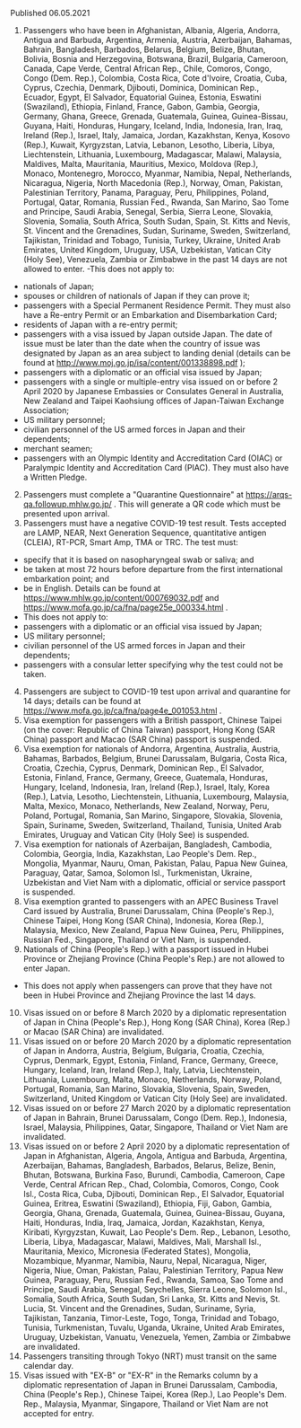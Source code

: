 Published 06.05.2021
1. Passengers who have been in Afghanistan, Albania, Algeria, Andorra, Antigua and Barbuda, Argentina, Armenia, Austria, Azerbaijan, Bahamas, Bahrain, Bangladesh, Barbados, Belarus, Belgium, Belize, Bhutan, Bolivia, Bosnia and Herzegovina, Botswana, Brazil, Bulgaria, Cameroon, Canada, Cape Verde, Central African Rep., Chile, Comoros, Congo, Congo (Dem. Rep.), Colombia, Costa Rica, Cote d'Ivoire, Croatia, Cuba, Cyprus, Czechia, Denmark, Djibouti, Dominica, Dominican Rep., Ecuador, Egypt, El Salvador, Equatorial Guinea, Estonia, Eswatini (Swaziland), Ethiopia, Finland, France, Gabon, Gambia, Georgia, Germany, Ghana, Greece, Grenada, Guatemala, Guinea, Guinea-Bissau, Guyana, Haiti, Honduras, Hungary, Iceland, India, Indonesia, Iran, Iraq, Ireland (Rep.), Israel, Italy, Jamaica, Jordan, Kazakhstan, Kenya, Kosovo (Rep.), Kuwait, Kyrgyzstan, Latvia, Lebanon, Lesotho, Liberia, Libya, Liechtenstein, Lithuania, Luxembourg, Madagascar, Malawi, Malaysia, Maldives, Malta, Mauritania, Mauritius, Mexico, Moldova (Rep.), Monaco, Montenegro, Morocco, Myanmar, Namibia, Nepal, Netherlands, Nicaragua, Nigeria, North Macedonia (Rep.), Norway, Oman, Pakistan, Palestinian Territory, Panama, Paraguay, Peru, Philippines, Poland, Portugal, Qatar, Romania, Russian Fed., Rwanda, San Marino, Sao Tome and Principe, Saudi Arabia, Senegal, Serbia, Sierra Leone, Slovakia, Slovenia, Somalia, South Africa, South Sudan, Spain, St. Kitts and Nevis, St. Vincent and the Grenadines, Sudan, Suriname, Sweden, Switzerland, Tajikistan, Trinidad and Tobago, Tunisia, Turkey, Ukraine, United Arab Emirates, United Kingdom, Uruguay, USA, Uzbekistan, Vatican City (Holy See), Venezuela, Zambia or Zimbabwe in the past 14 days are not allowed to enter.
-This does not apply to:
- nationals of Japan;
- spouses or children of nationals of Japan if they can prove it;
- passengers with a Special Permanent Residence Permit. They must also have a Re-entry Permit or an Embarkation and Disembarkation Card;
- residents of Japan with a re-entry permit;
- passengers with a visa issued by Japan outside Japan. The date of issue must be later than the date when the country of issue was designated by Japan as an area subject to landing denial (details can be found at <a href="http://www.moj.go.jp/isa/content/001338898.pdf">http://www.moj.go.jp/isa/content/001338898.pdf</a> );
- passengers with a diplomatic or an official visa issued by Japan;
- passengers with a single or multiple-entry visa issued on or before 2 April 2020 by Japanese Embassies or Consulates General in Australia, New Zealand and Taipei Kaohsiung offices of Japan-Taiwan Exchange Association;
- US military personnel;
- civilian personnel of the US armed forces in Japan and their dependents;
- merchant seamen;
- passengers with an Olympic Identity and Accreditation Card (OIAC) or Paralympic Identity and Accreditation Card (PIAC). They must also have a Written Pledge.
2. Passengers must complete a "Quarantine Questionnaire" at <a href="https://arqs-qa.followup.mhlw.go.jp/">https://arqs-qa.followup.mhlw.go.jp/</a> . This will generate a QR code which must be presented upon arrival.
3. Passengers must have a negative COVID-19 test result. Tests accepted are LAMP, NEAR, Next Generation Sequence, quantitative antigen (CLEIA), RT-PCR, Smart Amp, TMA or TRC. The test must:
- specify that it is based on nasopharyngeal swab or saliva; and
- be taken at most 72 hours before departure from the first international embarkation point; and
- be in English.
Details can be found at <a href="https://www.mhlw.go.jp/content/000769032.pdf">https://www.mhlw.go.jp/content/000769032.pdf</a> and <a href="https://www.mofa.go.jp/ca/fna/page25e_000334.html">https://www.mofa.go.jp/ca/fna/page25e_000334.html</a> .
- This does not apply to:
- passengers with a diplomatic or an official visa issued by Japan;
- US military personnel;
- civilian personnel of the US armed forces in Japan and their dependents;
- passengers with a consular letter specifying why the test could not be taken.
4. Passengers are subject to COVID-19 test upon arrival and quarantine for 14 days; details can be found at <a href="https://www.mofa.go.jp/ca/fna/page4e_001053.html">https://www.mofa.go.jp/ca/fna/page4e_001053.html</a> .
5. Visa exemption for passengers with a British passport, Chinese Taipei (on the cover: Republic of China Taiwan) passport, Hong Kong (SAR China) passport and Macao (SAR China) passport is suspended.
6. Visa exemption for nationals of Andorra, Argentina, Australia, Austria, Bahamas, Barbados, Belgium, Brunei Darussalam, Bulgaria, Costa Rica, Croatia, Czechia, Cyprus, Denmark, Dominican Rep., El Salvador, Estonia, Finland, France, Germany, Greece, Guatemala, Honduras, Hungary, Iceland, Indonesia, Iran, Ireland (Rep.), Israel, Italy, Korea (Rep.), Latvia, Lesotho, Liechtenstein, Lithuania, Luxembourg, Malaysia, Malta, Mexico, Monaco, Netherlands, New Zealand, Norway, Peru, Poland, Portugal, Romania, San Marino, Singapore, Slovakia, Slovenia, Spain, Suriname, Sweden, Switzerland, Thailand, Tunisia, United Arab Emirates, Uruguay and Vatican City (Holy See) is suspended.
7. Visa exemption for nationals of Azerbaijan, Bangladesh, Cambodia, Colombia, Georgia, India, Kazakhstan, Lao People's Dem. Rep., Mongolia, Myanmar, Nauru, Oman, Pakistan, Palau, Papua New Guinea, Paraguay, Qatar, Samoa, Solomon Isl., Turkmenistan, Ukraine, Uzbekistan and Viet Nam with a diplomatic, official or service passport is suspended.
8. Visa exemption granted to passengers with an APEC Business Travel Card issued by Australia, Brunei Darussalam, China (People's Rep.), Chinese Taipei, Hong Kong (SAR China), Indonesia, Korea (Rep.), Malaysia, Mexico, New Zealand, Papua New Guinea, Peru, Philippines, Russian Fed., Singapore, Thailand or Viet Nam, is suspended.
9. Nationals of China (People's Rep.) with a passport issued in Hubei Province or Zhejiang Province (China People's Rep.) are not allowed to enter Japan. 
- This does not apply when passengers can prove that they have not been in Hubei Province and Zhejiang Province the last 14 days.
10. Visas issued on or before 8 March 2020 by a diplomatic representation of Japan in China (People's Rep.), Hong Kong (SAR China), Korea (Rep.) or Macao (SAR China) are invalidated.
11. Visas issued on or before 20 March 2020 by a diplomatic representation of Japan in Andorra, Austria, Belgium, Bulgaria, Croatia, Czechia, Cyprus, Denmark, Egypt, Estonia, Finland, France, Germany, Greece, Hungary, Iceland, Iran, Ireland (Rep.), Italy, Latvia, Liechtenstein, Lithuania, Luxembourg, Malta, Monaco, Netherlands, Norway, Poland, Portugal, Romania, San Marino, Slovakia, Slovenia, Spain, Sweden, Switzerland, United Kingdom or Vatican City (Holy See) are invalidated. 
12. Visas issued on or before 27 March 2020 by a diplomatic representation of Japan in Bahrain, Brunei Darussalam, Congo (Dem. Rep.), Indonesia, Israel, Malaysia, Philippines, Qatar, Singapore, Thailand or Viet Nam are invalidated. 
13. Visas issued on or before 2 April 2020 by a diplomatic representation of Japan in Afghanistan, Algeria, Angola, Antigua and Barbuda, Argentina, Azerbaijan, Bahamas, Bangladesh, Barbados, Belarus, Belize, Benin, Bhutan, Botswana, Burkina Faso, Burundi, Cambodia, Cameroon, Cape Verde, Central African Rep., Chad, Colombia, Comoros, Congo, Cook Isl., Costa Rica, Cuba, Djibouti, Dominican Rep., El Salvador, Equatorial Guinea, Eritrea, Eswatini (Swaziland), Ethiopia, Fiji, Gabon, Gambia, Georgia, Ghana, Grenada, Guatemala, Guinea, Guinea-Bissau, Guyana, Haiti, Honduras, India, Iraq, Jamaica, Jordan, Kazakhstan, Kenya, Kiribati, Kyrgyzstan, Kuwait, Lao People's Dem. Rep., Lebanon, Lesotho, Liberia, Libya, Madagascar, Malawi, Maldives, Mali, Marshall Isl., Mauritania, Mexico, Micronesia (Federated States), Mongolia, Mozambique, Myanmar, Namibia, Nauru, Nepal, Nicaragua, Niger, Nigeria, Niue, Oman, Pakistan, Palau, Palestinian Territory, Papua New Guinea, Paraguay, Peru, Russian Fed., Rwanda, Samoa, Sao Tome and Principe, Saudi Arabia, Senegal, Seychelles, Sierra Leone, Solomon Isl., Somalia, South Africa, South Sudan, Sri Lanka, St. Kitts and Nevis, St. Lucia, St. Vincent and the Grenadines, Sudan, Suriname, Syria, Tajikistan, Tanzania, Timor-Leste, Togo, Tonga, Trinidad and Tobago, Tunisia, Turkmenistan, Tuvalu, Uganda, Ukraine, United Arab Emirates, Uruguay, Uzbekistan, Vanuatu, Venezuela, Yemen, Zambia or Zimbabwe are invalidated.
14. Passengers transiting through Tokyo (NRT) must transit on the same calendar day.
15. Visas issued with "EX-B" or "EX-R" in the Remarks column by a diplomatic representation of Japan in Brunei Darussalam, Cambodia, China (People's Rep.), Chinese Taipei, Korea (Rep.), Lao People's Dem. Rep., Malaysia, Myanmar, Singapore, Thailand or Viet Nam are not accepted for entry.

